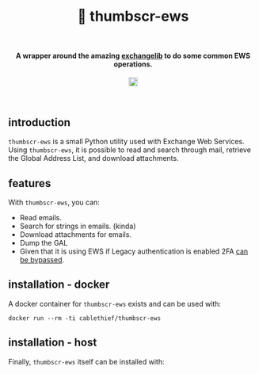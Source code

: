 
<h1 align="center">
  <br>
    📧 thumbscr-ews
  <br>
  <br>
</h1>

<h4 align="center">A wrapper around the amazing <a href="https://ecederstrand.github.io/exchangelib/">exchangelib</a> to do some common EWS operations.</h4>
<p align="center">
  <a href="https://twitter.com/_cablethief"><img src="https://img.shields.io/badge/twitter-%40_cablethief-blue.svg" alt="@_cablethief" height="18"></a>
</p>
<br>

## introduction

`thumbscr-ews` is a small Python utility used with Exchange Web Services. Using `thumbscr-ews`, it is possible to read and search through mail, retrieve the Global Address List, and download attachments. 

## features

With `thumbscr-ews`, you can:

- Read emails. 
- Search for strings in emails. (kinda)
- Download attachments for emails. 
- Dump the GAL
- Given that it is using EWS if Legacy authentication is enabled 2FA [can be bypassed](https://www.blackhillsinfosec.com/bypassing-two-factor-authentication-on-owa-portals/). 


## installation - docker

A docker container for `thumbscr-ews` exists and can be used with:

```text
docker run --rm -ti cablethief/thumbscr-ews
```

## installation - host

Finally, `thumbscr-ews` itself can be installed with:

```bash

```
